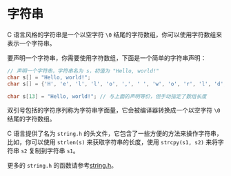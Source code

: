 # 字符串

C 语言风格的字符串是一个以空字符 `\0` 结尾的字符数组，你可以使用字符数组来表示一个字符串。

要声明一个字符串，你需要使用字符数组，下面是一个简单的字符串声明：

```c
// 声明一个字符串，字符串名为 s，初值为 "Hello, world!"
char s[] = "Hello, world!";
char s[] = {'H', 'e', 'l', 'l', 'o', ',', ' ', 'w', 'o', 'r', 'l', 'd', '!', '\0'}; // 与上面的声明等价

char s[13] = "Hello, world!"; // 与上面的声明等价，但手动指定了数组长度

```

双引号包括的字符序列称为字符串字面量，它会被编译器转换成一个以空字符 `\0` 结尾的字符数组。

C 语言提供了名为 `string.h` 的头文件，它包含了一些方便的方法来操作字符串，比如，你可以使用 `strlen(s)` 来获取字符串的长度，使用 `strcpy(s1, s2)` 来将字符串 `s2` 复制到字符串 `s1`。

更多的 `string.h` 的函数请参考[string.h](https://zh.cppreference.com/w/c/string)。
